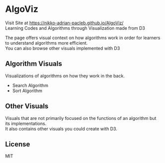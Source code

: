 # AlgoViz
Visit Site at <a href="https://nikko-adrian-pacleb.github.io/AlgoViz/" target="_blank">https://nikko-adrian-pacleb.github.io/AlgoViz/</a><br/>
Learning Codes and Algorithms through Visualization made from D3<br>

The page offers visual context on how algorithms work in order for learners to understand algorithms more efficient. <br/>
You can also browse other visuals implemented with D3

## Algorithm Visuals
Visualizations of algorithms on how they work in the back.
* Search Algorithm
* Sort Algorithm

## Other Visuals
Visuals that are not primarily focused on the functions of an algorithm but its implementations. <br/>
It also contains other visuals you could create with D3.

## License
MIT
